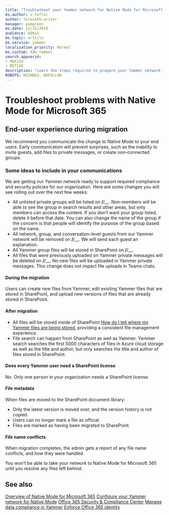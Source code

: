 ```yaml
---
title: "Troubleshoot your Yammer network for Native Mode for Microsoft 365"
ms.author: v-teflor
author: TeresaFG-writer
manager: pamgreen
ms.date: 11/15/2019
audience: Admin
ms.topic: article
ms.service: yammer
localization_priority: Normal
ms.custom: Adm_Yammer
search.appverid: 
- MOE150
- MET150
description: "Learn the steps required to prepare your Yammer network for Native Mode for Microsoft 365."
ROBOTS: NOINDEX, NOFOLLOW 
---
```

# Troubleshoot problems with Native Mode for Microsoft 365

## End-user experience during migration

We recommend you communicate the change to Native Mode to your end users. Early communication will prevent surprises, such as the inability to invite guests, add files to private messages, or create non-connected groups.

### Some ideas to include in your communications

We are getting our Yammer network ready to support required compliance and security policies for our organization. Here are some changes you will see rolling out over the next few weeks:

- All unlisted private groups will be listed on __/__/__. Non-members will be able to see the group in search results and other areas, but only members can access the content. If you don't want your group listed, delete it before that date. You can also change the name of the group if the concern is that people will identify the purpose of the group based on the name.
- All network, group, and conversation-level guests from our Yammer network will be removed on __/__/__. We will send each guest an explanation.
- All Yammer group files will be stored in SharePoint on __/__/__.
- All files that were previously uploaded on Yammer private messages will be deleted on __/__/__. No new files will be uploaded in Yammer private messages. This change does not impact file uploads in Teams chats.

#### During the migration

Users can create new files from Yammer, edit existing Yammer files that are stored in SharePoint, and upload new versions of files that are already stored in SharePoint.

#### After migration

- All files will be stored inside of SharePoint [How do I tell where my Yammer files are being stored](https://support.office.com/en-us/article/how-do-i-tell-where-my-yammer-files-are-being-stored-fadfdefa-e00d-40b6-94cb-a9ddb171a443), providing a consistent file management experience.
- File search can happen from SharePoint as well as Yammer. Yammer search searches the first 5000 characters of files in Azure cloud storage as well as the title and author, but only searches the title and author of files stored in SharePoint.

#### Does every Yammer user need a SharePoint license

No. Only one person in your organization needs a SharePoint license.

#### File metadata

When files are moved to the SharePoint document library:

- Only the latest version is moved over, and the version history is not copied.
- Users can no longer mark a file as official.
- Files are marked as having been migrated to SharePoint.

#### File name conflicts

When migration completes, the admin gets a report of any file name conflicts, and how they were handled.

You won't be able to take your network to Native Mode for Microsoft 365 until you resolve any files left behind.

## See also

[Overview of Native Mode for Microsoft 365](overview-native-mode.md)
[Configure your Yammer network for Native Mode](native-mode.md)
[Office 365 Security & Compliance Center](https://go.microsoft.com/fwlink/?linkid=2111321)
[Manage data compliance in Yammer](manage-data-compliance.md)
[Enforce Office 365 identity](enforce-office-365-identity.md)
